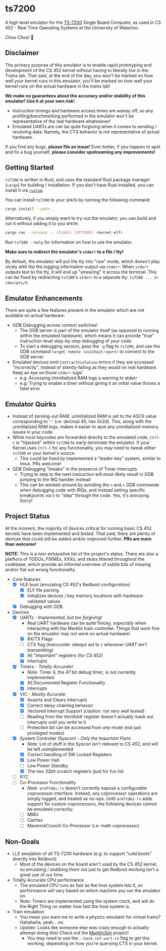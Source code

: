 # ts7200

A high level emulator for the [TS-7200](https://www.embeddedarm.com/products/TS-7200) Single Board Computer, as used in CS 452 - Real Time Operating Systems at the University of Waterloo.

_Choo Choo!_ 🚂

## Disclaimer

The primary purpose of this emulator is to enable rapid prototyping and development of the CS 452 kernel without having to literally _live_ in the Trains lab. That said, at the end of the day, you won't be marked on how well your kernel runs in this emulator, you'll be marked on how well your kernel runs on the actual hardware in the trains lab!

**We make no guarantees about the accuracy and/or stability of this emulator! Use it at your own risk!**

- Instruction timings and hardware access times are _waaay_ off, so any profiling/benchmarking performed in the emulator won't be representative of the real hardware whatsoever!
- Emulated UARTs are can be quite forgiving when it comes to sending / receiving data. Namely, the CTS behavior is _not_ representative of actual hardware.

If you find any bugs, **please file an issue!**
Even better, if you happen to spot and fix a bug yourself, **please consider upstreaming any improvements!**

## Getting Started

`ts7200` is written in Rust, and uses the standard Rust package manager (`cargo`) for building / installation. If you don't have Rust installed, you can install it via [`rustup`](https://rustup.rs/).

You can install `ts7200` to your `$PATH` by running the following command:

```bash
cargo install --path .
```

Alternatively, if you simply want to try-out the emulator, you can build and run it without adding it to you `$PATH`:

```bash
cargo run --release -- [FLAGS] [OPTIONS] <kernel-elf>
```

Run `ts7200 --help` for information on how to use the emulator.

**Make sure to redirect the emulator's `stderr` to a file / tty!**

By default, the emulator will put the tty into "raw" mode, which doesn't play nicely with the the logging information output via `stderr`. When `stderr` outputs text to the tty, it will end up "smearing" it across the terminal. This can be fixed by redirecting `ts7200`'s `stderr` to a separate tty: `ts7200 ... 2> /dev/pts/X`.

## Emulator Enhancements

There are quite a few features present in the emulator which are _not_ available on actual hardware:

- GDB Debugging across context switches!
    - The GDB server is part of the emulator itself (as opposed to running within the emulated hardware), which means it can provide "true" instruction-level step-by-step debugging of your code.
    - To start a debugging session, pass the `-g` flag to `ts7200`, and use the GDB command `target remote localhost:<port>` to connect to the GDB server.
- Emulated devices emit `ContractViolation` errors if they are accessed "incorrectly", instead of silently-failing as they would on real hardware. Keep an eye on those `stderr` logs!
    - e.g: Accessing Uninitialized RAM logs a warning to stderr
    - e.g: Trying to enable a timer without giving it an initial value throws a fatal error

## Emulator Quirks

- Instead of zeroing-out RAM, uninitialized RAM is set to the ASCII value corresponding to '-' (i.e: decimal 45, hex 0x2d). This, along with the uninitialized RAM logs, makes it easier to spot any uninitialized memory issues in your code.
- While most keycodes are forwarded directly to the emulated code, `Ctrl-C` is "hijacked" within `ts7200` to early-terminate the emulator. If your Kernel uses `Ctrl-C` for any functionality, you may need to tweak either `ts7200` or your kernel's source.
    - This could be fixed by implemented a "leader-key" system, similar to tmux. PRs welcome!
- GDB Debugging "breaks" in the presence of Timer interrupts
    - Trying to step to the next instruction will most-likely result in GDB jumping to the IRQ handler instead
    - This can be worked-around by avoiding the `n` and `s` GDB commands when debugging code with IRQs, and instead setting specific breakpoints via `b` to "step" through the code. Yes, it's annoying. Sorry!

## Project Status

At the moment, the majority of devices critical for running basic CS 452 kernels have been implemented and tested. _That said,_ there are plenty of devices that could still be added and/or improved further. **PRs are more than welcome!**

**NOTE:** This is a non-exhaustive list of the project's status. There are also a plethora of TODOs, FIXMEs, XXXs, and stubs littered throughout the codebase, which provide an informal overview of subtle bits of missing and/or flat out wrong functionality.

- Core features
    - [x] HLE boot (emulating CS 452's Redboot configuration)
        - [x] ELF file parsing
        - [x] Initializes devices / key memory locations with hardware-validated values
    - [x] Debugging with GDB
- Devices
    - [x] UARTs - _Implemented, but too forgiving!_
        - Real UART hardware can be quite finicky, _especially_ when interacting with the Marklin train controller. Things that work fine on the emulator may _not_ work on actual hardware!
        - [x] RX/TX Flags
        - [ ] CTS flag (_inaccurate: always set to `1` whenever UART isn't transmitting_)
        - [x] All "important" registers (for CS 452)
        - [x] Interrupts
    - [x] Timers - _Totally Accurate!_
        - _Note:_ Timer 4, the 47 bit debug timer, is _not_ currently implemented.
        - [x] All Documented Register Functionality
        - [x] Interrupts
    - [x] VIC - _Mostly Accurate_
        - [x] Asserts and Clears Interrupts
        - [x] Correct daisy-chaining behavior
        - [x] Vectored Interrupt Support (_caution: not very well tested_)
        - [ ] Reading from the VectAddr register doesn't actually mask out interrupts until you write to it
        - [ ] Protection bit can be accessed from _any_ mode (not just privileged modes)
    - [x] System Controller (Syscon) - _Only the Important Parts_
        - _Note:_ Lot of stuff in the Syscon isn't relevant to CS 452, and will be left unimplemented
        - [x] Correct handling of SW Locked Registers
        - [x] Low Power Halt
        - [ ] Low Power Standby
        - [x] The two 32bit scratch registers (just for fun lol)
    - [ ] RTC
    - [ ] Co-Processor Functionality
        - _Note:_ `arm7tdmi-rs` doesn't currently expose a configurable coprocessor interface. Instead, any coprocessor operations are simply logged, and treated as no-ops. Until `arm7tdmi-rs` adds support for custom coprocessors, the following devices cannot be emulated correctly:
        - [ ] MMU
        - [ ] Caches
        - [ ] MaverickCrunch Co-Processor (i.e: math coprocessor)

## Non-Goals

- LLE emulation of all TS-7200 hardware (e.g: to support "cold boots" directly into Redboot)
    - Most of the devices on the board aren't used by the CS 452 kernel, so emulating / stubbing them out just to get Redboot working isn't a great use of our time.
- Totally Accurate CPU performance
    - The emulated CPU runs as fast as the host system lets it, so performance will vary based on which machine you run the emulator on.
    - _Note:_ Timers are implemented using the system clock, and will do the Right Thing no matter how fast the host system is.
- Train emulation
    - You mean you want me to write a physics simulator for virtual trains? Hahahaha, yeah... no.
    - _Update:_ Looks like someone else was crazy enough to actually attempt doing this! Check out the [MarklinSim](https://github.com/Martin1994/MarklinSim) project!
        - You may need to use the `--hack-inf-uart-rx` flag to get this working, depending on how you're querying CTS in your kernel.

